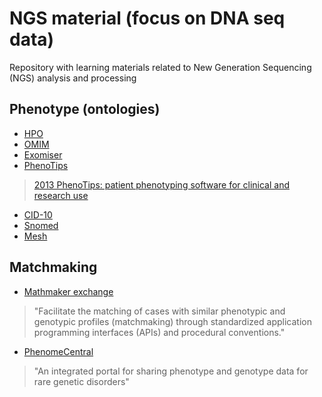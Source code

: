# NGS material (focus on DNA seq data)
Repository with learning materials related to New Generation Sequencing (NGS) analysis and processing

## Phenotype (ontologies)
* [HPO](http://human-phenotype-ontology.github.io/documentation.html)
* [OMIM](https://www.omim.org/)
* [Exomiser](https://github.com/exomiser/Exomiser)
* [PhenoTips](https://phenotips.org/)
> [2013 PhenoTips: patient phenotyping software for clinical and research use](https://www.ncbi.nlm.nih.gov/pubmed/23636887)
* [CID-10](http://searchhealthit.techtarget.com/definition/ICD-10)
* [Snomed](http://www.snomed.org/snomed-ct)
* [Mesh](https://www.ncbi.nlm.nih.gov/mesh)

## Matchmaking
* [Mathmaker exchange](http://www.matchmakerexchange.org/)
> "Facilitate the matching of cases with similar phenotypic and genotypic profiles (matchmaking) through standardized application programming interfaces (APIs) and procedural conventions."
* [PhenomeCentral](https://phenomecentral.org/)
> "An integrated portal for sharing phenotype and genotype data for rare genetic disorders"
